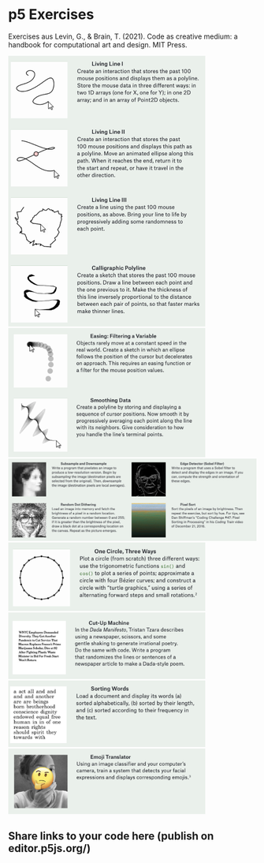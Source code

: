 # p5 Exercises

Exercises aus Levin, G., & Brain, T. (2021). Code as creative medium: a handbook for computational art and design. MIT Press.

<img src="levinexercise/array.png" width="400"/> <br/>
<img src="levinexercise/easing.png" width="400"/> <br/>
<img src="levinexercise/image.png" width="800"/> <br/>
<img src="levinexercise/sincos.png" width="400"/> <br/>
<img src="levinexercise/text1.png" width="400"/> <br/>
<img src="levinexercise/text2.png" width="400"/> <br/>
<img src="levinexercise/ml-emoji.png" width="400"/> <br/>



## Share links to your code here (publish on editor.p5js.org/)
